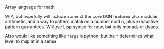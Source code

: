 Array language for math

WIP, but hopefully will include some of the core BQN features plus modular arithmetic, and
a way to pattern match on a number mod n, plus exhaustive pattern guarantees.
Will use Lisp syntax for now, but only monads or dyads.

Also would like something like `*args` in python, but the `*` determines what level to map at in a sense
